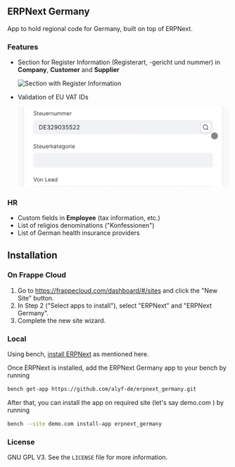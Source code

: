## ERPNext Germany

App to hold regional code for Germany, built on top of ERPNext.

### Features

- Section for Register Information (Registerart, -gericht und nummer) in **Company**, **Customer** and **Supplier**

    ![Section with Register Information](docs/register_information.png)

- Validation of EU VAT IDs

   ![Validate EU VAT ID](docs/validate_vat_id.gif)

### HR

- Custom fields in **Employee** (tax information, etc.)
- List of religios denominations ("Konfessionen")
- List of German health insurance providers

## Installation

### On Frappe Cloud

1. Go to https://frappecloud.com/dashboard/#/sites and click the "New Site" button.
2. In Step 2 ("Select apps to install"), select "ERPNext" and "ERPNext Germany".
3. Complete the new site wizard.

### Local

Using bench, [install ERPNext](https://github.com/frappe/bench#installation) as mentioned here.

Once ERPNext is installed, add the ERPNext Germany app to your bench by running

```bash
bench get-app https://github.com/alyf-de/erpnext_germany.git
```

After that, you can install the app on required site (let's say demo.com ) by running

```bash
bench --site demo.com install-app erpnext_germany
```

### License

GNU GPL V3. See the `LICENSE` file for more information.
